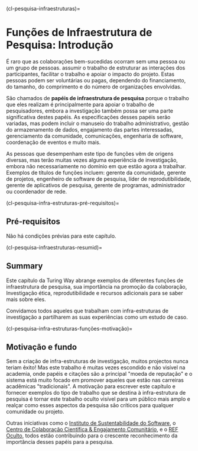 (cl-pesquisa-infraestruturas)=
# Funções de Infraestrutura de Pesquisa: Introdução

É raro que as colaborações bem-sucedidas ocorram sem uma pessoa ou um grupo de pessoas. assumir o trabalho de estruturar as interações dos participantes, facilitar o trabalho e apoiar o impacto do projeto. Estas pessoas podem ser voluntárias ou pagas, dependendo do financiamento, do tamanho, do comprimento e do número de organizações envolvidas.

São chamados de **papéis de infraestrutura de pesquisa** porque o trabalho que eles realizam é principalmente para apoiar o trabalho de pesquisadores, embora a investigação também possa ser uma parte significativa destes papéis. As especificações desses papéis serão variadas, mas podem incluir o manuseio do trabalho administrativo, gestão do armazenamento de dados, engajamento das partes interessadas, gerenciamento da comunidade, comunicações, engenharia de software, coordenação de eventos e muito mais.

As pessoas que desempenham este tipo de funções vêm de origens diversas, mas terão muitas vezes alguma experiência de investigação, embora não necessariamente no domínio em que estão agora a trabalhar. Exemplos de títulos de funções incluem: gerente da comunidade, gerente de projetos, engenheiro de software de pesquisa, líder de reprodutibilidade, gerente de aplicativos de pesquisa, gerente de programas, administrador ou coordenador de rede.

(cl-pesquisa-infra-estruturas-pré-requisitos)=
## Pré-requisitos

Não há condições prévias para este capítulo.


(cl-pesquisa-infraestruturas-resumid)=
## Summary

Este capítulo da Turing Way abrange exemplos de diferentes funções de infraestrutura de pesquisa, sua importância na promoção da colaboração, Investigação ética, reprodutibilidade e recursos adicionais para se saber mais sobre eles.

Convidamos todos aqueles que trabalham com infra-estruturas de investigação a partilharem as suas experiências como um estudo de caso.


(cl-pesquisa-infra-estruturas-funções-motivação)=
## Motivação e fundo

Sem a criação de infra-estruturas de investigação, muitos projectos nunca teriam êxito! Mas este trabalho é muitas vezes escondido e não visível na academia, onde papéis e citações são a principal "moeda de reputação" e o sistema está muito focado em promover aqueles que estão nas carreiras acadêmicas "tradicionais". A motivação para escrever este capítulo e fornecer exemplos do tipo de trabalho que se destina à infra-estrutura de pesquisa é tornar este trabalho oculto visível para um público mais amplo e realçar como esses aspectos da pesquisa são críticos para qualquer comunidade ou projeto.

Outras iniciativas como o [Instituto de Sustentabilidade do Software](https://www.software.ac.uk/), o [Centro de Colaboração Científica & Engajamento Comunitário](https://www.cscce.org/), e o [REF Oculto](https://hidden-ref.org/), todos estão contribuindo para o crescente reconhecimento da importância desses papéis para a pesquisa. 
